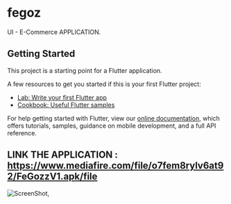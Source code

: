 # fegoz

UI - E-Commerce APPLICATION.

## Getting Started

This project is a starting point for a Flutter application.

A few resources to get you started if this is your first Flutter project:

- [Lab: Write your first Flutter app](https://flutter.dev/docs/get-started/codelab)
- [Cookbook: Useful Flutter samples](https://flutter.dev/docs/cookbook)

For help getting started with Flutter, view our
[online documentation](https://flutter.dev/docs), which offers tutorials,
samples, guidance on mobile development, and a full API reference.
## LINK THE APPLICATION : https://www.mediafire.com/file/o7fem8rylv6at92/FeGozzV1.apk/file
![ScreenShot](https://i.imgur.com/N3g3EXX.png,https://i.imgur.com/N3g3EXX.png),

